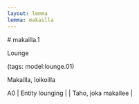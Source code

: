 ```yaml
---
layout: lemma
lemma: makailla
---
```


<div class="sense">
# <span class="sensename">makailla.1</span>

<span class="description">Lounge</span>

(tags: model:lounge.01)

<span class="description">Makailla, loikoilla</span>

A0 | Entity lounging |   | Taho, joka makailee |  

</div>

